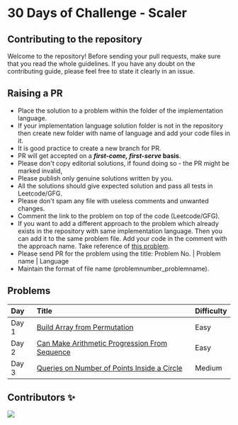 # 30 Days of Challenge - Scaler

## Contributing to the repository

Welcome to the repository! Before sending your pull requests, make sure that you read the whole guidelines. If you have any doubt on the contributing guide, please feel free to state it clearly in an issue.

## Raising a PR

- Place the solution to a problem within the folder of the implementation language.
- If your implementation language solution folder is not in the repository then create new folder with name of language and add your code files in it. 
-  It is good practice to create a new branch for PR.
- PR will get accepted on a **_first-come, first-serve_ basis**.
- Please don't copy editorial solutions, if found doing so - the PR might be marked invalid,
- Please publish only genuine solutions written by you.
- All the solutions should give expected solution and pass all tests in Leetcode/GFG.
- Please don't spam any file with useless comments and unwanted changes.
- Comment the link to the problem on top of the code (Leetcode/GFG).
- If you want to add a different approach to the problem which already exists in the repository with same implementation language. Then you can add it to the same problem file. Add your code in the comment with the approach name. Take reference of [this problem](Python/01_Build%20Array%20from%20Permutation.py).
- Please send PR for the problem using the title: Problem No. | Problem name | Language
- Maintain the format of file name (problemnumber_problemname).

## Problems
| Day | Title | Difficulty
|:---|:---|:---|
| Day 1 | [Build Array from Permutation](https://leetcode.com/problems/build-array-from-permutation/) | Easy
| Day 2 | [Can Make Arithmetic Progression From Sequence](https://leetcode.com/problems/can-make-arithmetic-progression-from-sequence/) | Easy
| Day 3 | [Queries on Number of Points Inside a Circle](https://leetcode.com/problems/queries-on-number-of-points-inside-a-circle/) | Medium

## Contributors ✨


<a href="https://github.com/Rushijaviya/30DaysofChallenge_Scaler/graphs/contributors">
  <img src="https://contrib.rocks/image?repo=Rushijaviya/30DaysofChallenge_Scaler" />
</a>
